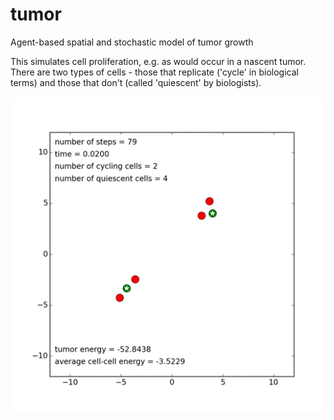 # tumor
Agent-based spatial and stochastic model of tumor growth

This simulates cell proliferation, e.g. as would occur in a nascent tumor. There are two types of cells - those that replicate ('cycle' in biological terms) and those that don't (called 'quiescent' by biologists). 

 <img src="data/tumor.gif" alt="tumor simulation"> 
